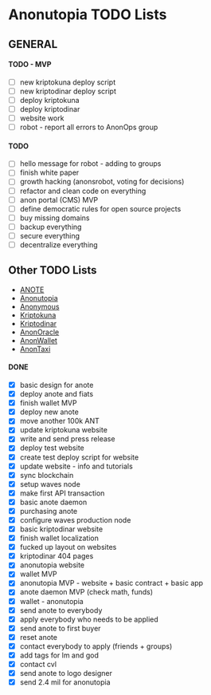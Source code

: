 # Anonutopia TODO Lists

## GENERAL

#### TODO - MVP

- [ ] new kriptokuna deploy script
- [ ] new kriptodinar deploy script
- [ ] deploy kriptokuna
- [ ] deploy kriptodinar
- [ ] website work
- [ ] robot - report all errors to AnonOps group

#### TODO

- [ ] hello message for robot - adding to groups
- [ ] finish white paper
- [ ] growth hacking (anonsrobot, voting for decisions)
- [ ] refactor and clean code on everything
- [ ] anon portal (CMS) MVP
- [ ] define democratic rules for open source projects
- [ ] buy missing domains
- [ ] backup everything
- [ ] secure everything
- [ ] decentralize everything

## Other TODO Lists

- [ANOTE](anote-daemon.md)
- [Anonutopia](anonutopia.md)
- [Anonymous](anonymous.md)
- [Kriptokuna](kriptokuna.md)
- [Kriptodinar](kriptodinar.md)
- [AnonOracle](anonoracle.md)
- [AnonWallet](anonwallet.md)
- [AnonTaxi](anontaxi.md)

#### DONE

- [x] basic design for anote
- [x] deploy anote and fiats
- [x] finish wallet MVP
- [x] deploy new anote
- [x] move another 100k ANT
- [x] update kriptokuna website
- [x] write and send press release
- [x] deploy test website
- [x] create test deploy script for website
- [x] update website - info and tutorials
- [x] sync blockchain
- [x] setup waves node
- [x] make first API transaction
- [x] basic anote daemon
- [x] purchasing anote
- [x] configure waves production node 
- [x] basic kriptodinar website
- [x] finish wallet localization
- [x] fucked up layout on websites
- [x] kriptodinar 404 pages
- [x] anonutopia website
- [x] wallet MVP
- [x] anonutopia MVP - website + basic contract + basic app
- [x] anote daemon MVP (check math, funds)
- [x] wallet - anonutopia
- [x] send anote to everybody
- [x] apply everybody who needs to be applied
- [x] send anote to first buyer
- [x] reset anote
- [x] contact everybody to apply (friends + groups)
- [x] add tags for lm and god
- [x] contact cvl
- [x] send anote to logo designer
- [x] send 2.4 mil for anonutopia
